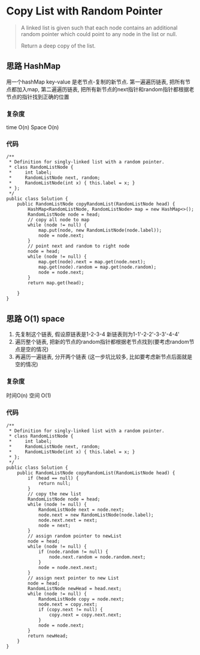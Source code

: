 # Copy List with Random Pointer

> A linked list is given such that each node contains an additional random pointer which could point to any node in the list or null.
> 
> Return a deep copy of the list.


## 思路 HashMap
用一个hashMap key-value 是老节点-复制的新节点.
第一遍遍历链表, 把所有节点都加入map, 第二遍遍历链表, 把所有新节点的next指针和random指针都根据老节点的指针找到正确的位置

### 复杂度
time O(n) Space O(n)

### 代码
```
/**
 * Definition for singly-linked list with a random pointer.
 * class RandomListNode {
 *     int label;
 *     RandomListNode next, random;
 *     RandomListNode(int x) { this.label = x; }
 * };
 */
public class Solution {
    public RandomListNode copyRandomList(RandomListNode head) {
        HashMap<RandomListNode, RandomListNode> map = new HashMap<>();
        RandomListNode node = head;
        // copy all node to map
        while (node != null) {
            map.put(node, new RandomListNode(node.label));
            node = node.next;
        }
        // point next and random to right node
        node = head;
        while (node != null) {
            map.get(node).next = map.get(node.next);
            map.get(node).random = map.get(node.random);
            node = node.next;
        }
        return map.get(head);
        
    }
}
```

## 思路 O(1) space
1. 先复制这个链表, 假设原链表是1-2-3-4 新链表则为1-1'-2-2'-3-3'-4-4'
2. 遍历整个链表, 把新的节点的random指针都根据老节点找到(要考虑random节点是空的情况)
3. 再遍历一遍链表, 分开两个链表 (这一步坑比较多, 比如要考虑新节点后面就是空的情况)

### 复杂度
时间O(n) 空间 O(1)

### 代码

```
/**
 * Definition for singly-linked list with a random pointer.
 * class RandomListNode {
 *     int label;
 *     RandomListNode next, random;
 *     RandomListNode(int x) { this.label = x; }
 * };
 */
public class Solution {
    public RandomListNode copyRandomList(RandomListNode head) {
        if (head == null) {
            return null;
        }
        // copy the new list
        RandomListNode node = head;
        while (node != null) {
            RandomListNode next = node.next;
            node.next = new RandomListNode(node.label);
            node.next.next = next;
            node = next;
        }
        // assign random pointer to newList
        node = head;
        while (node != null) {
            if (node.random != null) {
                node.next.random = node.random.next;
            }
            node = node.next.next;
        }
        // assign next pointer to new List
        node = head;
        RandomListNode newHead = head.next;
        while (node != null) {
            RandomListNode copy = node.next;
            node.next = copy.next;
            if (copy.next != null) {
                copy.next = copy.next.next;
            }
            node = node.next;
        }
        return newHead;
    }
}

```
